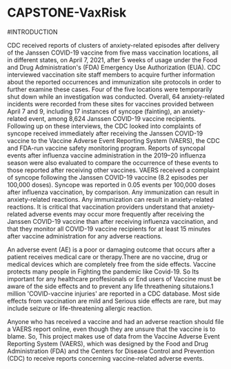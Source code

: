 # CAPSTONE-VaxRisk

#INTRODUCTION

CDC received reports of clusters of anxiety-related episodes after delivery of the Janssen COVID-19 vaccine from five mass vaccination locations, all in different states, on April 7, 2021, after 5 weeks of usage under the Food and Drug Administration's (FDA) Emergency Use Authorization (EUA). CDC interviewed vaccination site staff members to acquire further information about the reported occurrences and immunization site protocols in order to further examine these cases. Four of the five locations were temporarily shut down while an investigation was conducted. Overall, 64 anxiety-related incidents were recorded from these sites for vaccines provided between April 7 and 9, including 17 instances of syncope (fainting), an anxiety-related event, among 8,624 Janssen COVID-19 vaccine recipients. Following up on these interviews, the CDC looked into complaints of syncope received immediately after receiving the Janssen COVID-19 vaccine to the Vaccine Adverse Event Reporting System (VAERS), the CDC and FDA-run vaccine safety monitoring program. Reports of syncopal events after influenza vaccine administration in the 2019–20 influenza season were also evaluated to compare the occurrence of these events to those reported after receiving other vaccines. VAERS received a complaint of syncope following the Janssen COVID-19 vaccine (8.2 episodes per 100,000 doses). Syncope was reported in 0.05 events per 100,000 doses after influenza vaccination, by comparison. Any immunization can result in anxiety-related reactions. Any immunization can result in anxiety-related reactions. It is critical that vaccination providers understand that anxiety-related adverse events may occur more frequently after receiving the Janssen COVID-19 vaccine than after receiving influenza vaccination, and that they monitor all COVID-19 vaccine recipients for at least 15 minutes after vaccine administration for any adverse reactions.

An adverse event (AE) is a poor or damaging outcome that occurs after a patient receives medical care or therapy.There are no vaccine, drug or medical devices which are completely free from the side effects. Vaccine protects many people in Fighting the pandemic like Covid-19. So Its important for any healthcare proffesionals or End users of Vaccine must be aware of the side effects and to prevent any life threathening situtaions.1 million 'COVID-vaccine injuries' are reported in a CDC database. Most side effects from vaccination are mild and Serious side effects are rare, but may include seizure or life-threatening allergic reaction.

Anyone who has received a vaccine and had an adverse reaction should file a VAERS report online, even though they are unsure that the vaccine is to blame. So, This project makes use of data from the Vaccine Adverse Event Reporting System (VAERS), which was designed by the Food and Drug Administration (FDA) and the Centers for Disease Control and Prevention (CDC) to receive reports concerning vaccine-related adverse events.
